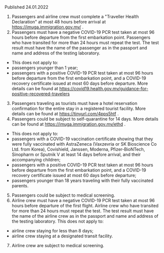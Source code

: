 Published 24.01.2022
1. Passengers and airline crew must complete a "Traveller Health Declaration" at most 48 hours before arrival at <a href="https://imuga.immigration.gov.mv/">https://imuga.immigration.gov.mv/</a> .
2. Passengers must have a negative COVID-19 PCR test taken at most 96 hours before departure from the first embarkation point. Passengers who have transited for more than 24 hours must repeat the test. The test result must have the name of the passenger as in the passport and name and address of the testing laboratory.
- This does not apply to:
- passengers younger than 1 year;
- passengers with a positive COVID-19 PCR test taken at most 96 hours before departure from the first embarkation point, and a COVID-19 recovery certificate issued at most 60 days before departure. More details can be found at <a href="https://covid19.health.gov.mv/guidance-for-positive-recovered-travelers">https://covid19.health.gov.mv/guidance-for-positive-recovered-travelers</a>
3. Passengers traveling as tourists must have a hotel reservation confirmation for the entire stay in a registered tourist facility. More details can be found at <a href="https://tinyurl.com/4pps5htf">https://tinyurl.com/4pps5htf</a> .
4. Passengers could be subject to self-quarantine for 14 days. More details can be found at <a href="https://imuga.immigration.gov.mv/ethd">https://imuga.immigration.gov.mv/ethd</a> .
- This does not apply to:
- passengers with a COVID-19 vaccination certificate showing that they were fully vaccinated with AstraZeneca (Vaxzevria or SK Bioscience Co Ltd. from Korea), Covishield, Janssen, Moderna, Pfizer-BioNTech, Sinopharm or Sputnik V at least 14 days before arrival, and their accompanying children;
- passengers with a positive COVID-19 PCR test taken at most 96 hours before departure from the first embarkation point, and a COVID-19 recovery certificate issued at most 60 days before departure;
- passengers younger than 18 years traveling with their fully vaccinated parents.
5. Passengers could be subject to medical screening.
6. Airline crew must have a negative COVID-19 PCR test taken at most 96 hours before departure of the first flight. Airline crew who have transited for more than 24 hours must repeat the test. The test result must have the name of the airline crew as in the passport and name and address of the testing laboratory.
This does not apply to:
- airline crew staying for less than 8 days;
- airline crew staying at a designated transit facility.
7. Airline crew are subject to medical screening.